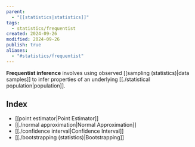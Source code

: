 ```yaml
---
parent:
  - "[[statistics|statistics]]"
tags:
  - statistics/frequentist
created: 2024-09-26
modified: 2024-09-26
publish: true
aliases:
  - "#statistics/frequentist"
---
```

**Frequentist inference** involves using observed [[sampling (statistics)|data samples]] to infer properties of an underlying [[./statistical population|population]].

## Index
- [[point estimator|Point Estimator]]
- [[./normal approximation|Normal Approximation]]
- [[./confidence interval|Confidence Interval]]
- [[./bootstrapping (statistics)|Bootstrapping]]